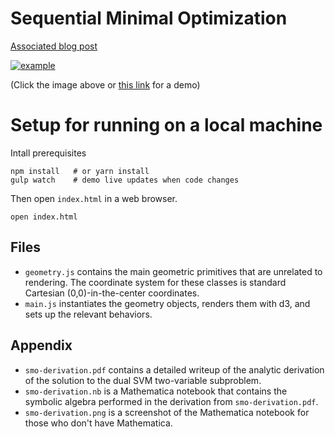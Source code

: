 # Sequential Minimal Optimization

[Associated blog post]()

[![example](images/example.png)](http://j2kun.github.io/smo/index.html)

(Click the image above or [this link](http://j2kun.github.io/smo/index.html) for a demo)

# Setup for running on a local machine

Intall prerequisites

```
npm install   # or yarn install
gulp watch    # demo live updates when code changes
```

Then open `index.html` in a web browser.

```
open index.html
```

## Files

 - `geometry.js` contains the main geometric primitives that are unrelated to
rendering. The coordinate system for these classes is standard Cartesian
(0,0)-in-the-center coordinates.
 - `main.js` instantiates the geometry objects, renders them with d3, and sets up
the relevant behaviors.

## Appendix

 - `smo-derivation.pdf` contains a detailed writeup of the analytic derivation
   of the solution to the dual SVM two-variable subproblem.
 - `smo-derivation.nb` is a Mathematica notebook that contains the symbolic algebra
   performed in the derivation from `smo-derivation.pdf`.
 - `smo-derivation.png` is a screenshot of the Mathematica notebook for those who 
   don't have Mathematica.
